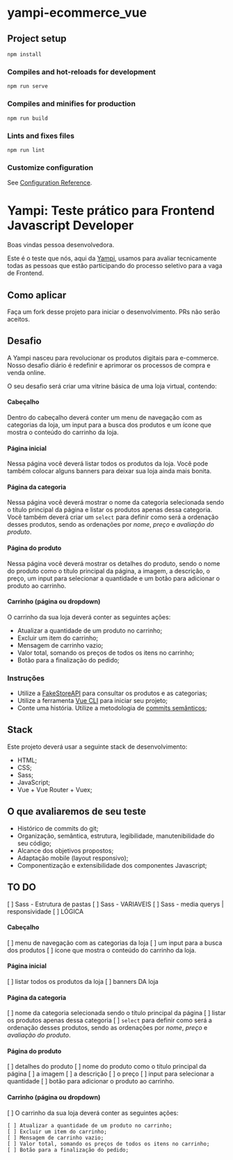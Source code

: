 # yampi-ecommerce_vue

## Project setup
```
npm install
```

### Compiles and hot-reloads for development
```
npm run serve
```

### Compiles and minifies for production
```
npm run build
```

### Lints and fixes files
```
npm run lint
```

### Customize configuration
See [Configuration Reference](https://cli.vuejs.org/config/).

# Yampi: Teste prático para Frontend Javascript Developer

Boas vindas pessoa desenvolvedora.

Este é o teste que nós, aqui da [Yampi](https://www.yampi.com.br/), usamos para avaliar tecnicamente todas as pessoas que estão participando do processo seletivo para a vaga de Frontend.

## Como aplicar

Faça um fork desse projeto para iniciar o  desenvolvimento. PRs não serão aceitos.

## Desafio

A Yampi nasceu para revolucionar os produtos digitais para e-commerce. Nosso desafio diário é redefinir e aprimorar os processos de compra e venda online.

O seu desafio será criar uma vitrine básica de uma loja virtual, contendo:


#### Cabeçalho
Dentro do cabeçalho deverá conter um menu de navegação com as categorias da loja, um input para a busca dos produtos e um ícone que mostra o conteúdo do carrinho da loja.

#### Página inicial
Nessa página você deverá listar todos os produtos da loja. Você pode também colocar alguns banners para deixar sua loja ainda mais bonita.

#### Página da categoria
Nessa página você deverá mostrar o nome da categoria selecionada sendo o título principal da página e listar os produtos apenas dessa categoria. Você também deverá criar um `select` para definir como será a ordenação desses produtos, sendo as ordenações por *nome*, *preço* e *avaliação do produto*.

#### Página do produto
Nessa página você deverá mostrar os detalhes do produto, sendo o nome do produto como o título principal da página, a imagem, a descrição, o preço, um input para selecionar a quantidade e um botão para adicionar o produto ao carrinho.

#### Carrinho (página ou dropdown)

O carrinho da sua loja deverá conter as seguintes ações:

- Atualizar a quantidade de um produto no carrinho;
- Excluir um item do carrinho;
- Mensagem de carrinho vazio;
- Valor total, somando os preços de todos os itens no carrinho;
- Botão para a finalização do pedido;


### Instruções

- Utilize a [FakeStoreAPI](https://fakestoreapi.com/docs) para consultar os produtos e as categorias;
- Utilize a ferramenta [Vue CLI](https://cli.vuejs.org/) para iniciar seu projeto;
- Conte uma história. Utilize a metodologia de [commits semânticos](https://blog.cubos.io/que-tal-comecar-a-usar-commits-semanticos/);


## Stack

Este projeto deverá usar a seguinte stack de desenvolvimento:

- HTML;
- CSS;
- Sass;
- JavaScript;
- Vue + Vue Router + Vuex;

## O que avaliaremos de seu teste

- Histórico de commits do git;
- Organização, semântica, estrutura, legibilidade, manutenibilidade do seu código;
- Alcance dos objetivos propostos;
- Adaptação mobile (layout responsivo);
- Componentização e extensibilidade dos componentes
Javascript;

## TO DO
[ ] Sass - Estrutura de pastas
[ ] Sass - VARIAVEIS
[ ] Sass - media querys | responsividade
[ ] LÓGICA

#### Cabeçalho
[ ] menu de navegação com as categorias da loja
[ ] um input para a busca dos produtos
[ ] ícone que mostra o conteúdo do carrinho da loja.

#### Página inicial
[ ] listar todos os produtos da loja
[ ] banners DA loja

#### Página da categoria
[ ] nome da categoria selecionada sendo o título principal da página
[ ] listar os produtos apenas dessa categoria
[ ] `select` para definir como será a ordenação desses produtos, sendo as ordenações por *nome*, *preço* e *avaliação do produto*.

#### Página do produto
[ ] detalhes do produto
	[ ] nome do produto como o título principal da página
	[ ] a imagem
	[ ] a descrição
	[ ] o preço
	[ ] input para selecionar a quantidade
	[ ] botão para adicionar o produto ao carrinho.

#### Carrinho (página ou dropdown)

[ ] O carrinho da sua loja deverá conter as seguintes ações:

	[ ] Atualizar a quantidade de um produto no carrinho;
	[ ] Excluir um item do carrinho;
	[ ] Mensagem de carrinho vazio;
	[ ] Valor total, somando os preços de todos os itens no carrinho;
	[ ] Botão para a finalização do pedido;

